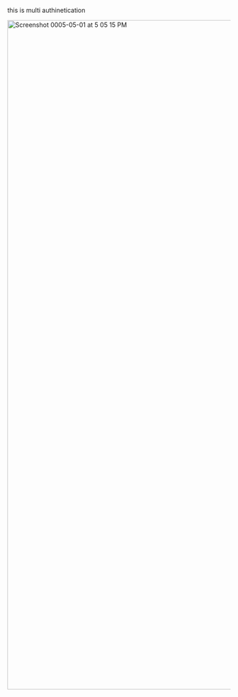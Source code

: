 this is multi authinetication 

<img width="1512" alt="Screenshot 0005-05-01 at 5 05 15 PM" src="https://user-images.githubusercontent.com/113663776/235426787-2079cf79-33c2-4d42-8308-6ca5a253a77a.png">
